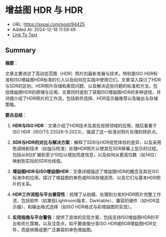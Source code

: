 # 增益图 HDR 与 HDR
- URL: https://sspai.com/post/94425
- Added At: 2024-12-18 11:59:49
- [Link To Text](2024-12-18-增益图-hdr-与-hdr_raw.md)

## Summary
**摘要**：

文章主要讲述了高动态范围（HDR）照片的最新发展与技术，特别是ISO HDR标准和ISO增益图HDR标准的引入以及如何在实践中使用它们。文章深入探讨了HDR与SDR的区别、HDR照片存储和表现问题、以及解决这些问题的标准和方法，包括增益图HDR的原理与应用。文章同时提到了获取ISO增益图HDR的多种途径，并详细介绍了HDR照片的工作流，包括软件选择、HDR显示器推荐以及输出与存储策略。

**要点总结**：

1. **HDR与ISO HDR**：文章介绍了HDR技术及其在视频领域的应用，随后着重于ISO HDR（ISO/TS 22028-5:2023），强调了这一标准对照片处理的转折点。

2. **SDR与HDR的对比与解决方案**：解释了SDR与HDR视觉体验的差异，以及采用色调映射技术（如伽马校准）处理HDR照片以使其在SDR屏幕上显示的过程，包括从8位扩展到至少10位以增加亮度信息，以及如何从更高位数（如14位）映射到实际的SDR光线值。

3. **增益图HDR与ISO增益图HDR**：文章详细描述了增益图HDR的概念及其在ISO标准中的应用，探讨了增益图的单色或RGB存储选项、以及它们与基本HDR照片的关系。

4. **HDR工作流程与平台兼容性**：梳理了从拍摄、处理到分发的HDR照片完整工作流，包括软件（如某些Lightroom版本、Darktable）、兼容的硬件（如HDR显示器）、和输出格式选择（如ISO HDR格式与彩增益图的实现）。

5. **实用指南与平台警告**：提供了具体的实现方案，包括支持ISO增益图HDR的平台和优化策略，以及注意点，如不要直接分享ISO HDR或RGB增益图HDR文件，而是转换成更广泛兼容的单色增益图。
